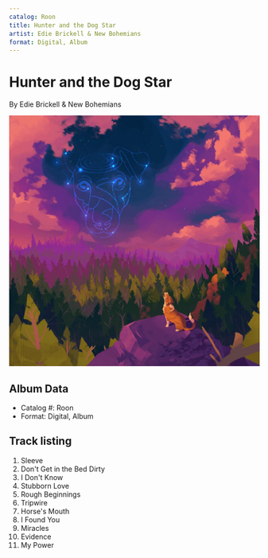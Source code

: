 ```yaml
---
catalog: Roon
title: Hunter and the Dog Star
artist: Edie Brickell & New Bohemians
format: Digital, Album
---
```


# Hunter and the Dog Star

By Edie Brickell & New Bohemians

![](../../assets/albumcovers/Edie_Brickell_and_New_Bohemians-Hunter_and_the_Dog_Star.png)

## Album Data

- Catalog #: Roon
- Format: Digital, Album


## Track listing


1. Sleeve
2. Don't Get in the Bed Dirty
3. I Don't Know
4. Stubborn Love
5. Rough Beginnings
6. Tripwire
7. Horse's Mouth
8. I Found You
9. Miracles
10. Evidence
11. My Power

